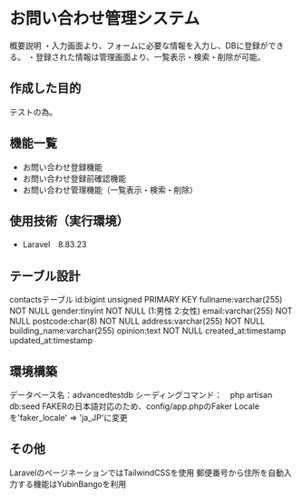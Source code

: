 # お問い合わせ管理システム
概要説明
・入力画面より、フォームに必要な情報を入力し、DBに登録ができる。
・登録された情報は管理画面より、一覧表示・検索・削除が可能。

## 作成した目的
テストの為。

## 機能一覧
- お問い合わせ登録機能
- お問い合わせ登録前確認機能
- お問い合わせ管理機能（一覧表示・検索・削除）

## 使用技術（実行環境）
- Laravel　8.83.23

## テーブル設計
contactsテーブル
 id:bigint unsigned PRIMARY KEY
 fullname:varchar(255) NOT NULL
 gender:tinyint NOT NULL (1:男性 2:女性)
 email:varchar(255) NOT NULL
 postcode:char(8) NOT NULL
 address:varchar(255) NOT NULL
 building_name:varchar(255)
 opinion:text NOT NULL
 created_at:timestamp
 updated_at:timestamp

## 環境構築
データベース名：advancedtestdb
シーディングコマンド：　php artisan db:seed
FAKERの日本語対応のため、config/app.phpのFaker Localeを'faker_locale' => 'ja_JP'に変更

## その他
LaravelのページネーションではTailwindCSSを使用
郵便番号から住所を自動入力する機能はYubinBangoを利用
